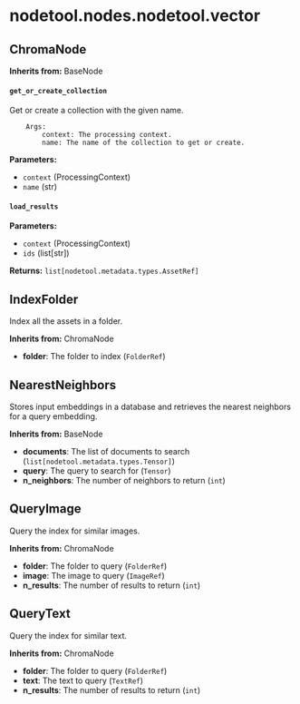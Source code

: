 # nodetool.nodes.nodetool.vector

## ChromaNode

**Inherits from:** BaseNode


#### `get_or_create_collection`

Get or create a collection with the given name.

        Args:
            context: The processing context.
            name: The name of the collection to get or create.

**Parameters:**

- `context` (ProcessingContext)
- `name` (str)

#### `load_results`

**Parameters:**

- `context` (ProcessingContext)
- `ids` (list[str])

**Returns:** `list[nodetool.metadata.types.AssetRef]`

## IndexFolder

Index all the assets in a folder.

**Inherits from:** ChromaNode

- **folder**: The folder to index (`FolderRef`)

## NearestNeighbors

Stores input embeddings in a database and retrieves the nearest neighbors for a query embedding.

**Inherits from:** BaseNode

- **documents**: The list of documents to search (`list[nodetool.metadata.types.Tensor]`)
- **query**: The query to search for (`Tensor`)
- **n_neighbors**: The number of neighbors to return (`int`)

## QueryImage

Query the index for similar images.

**Inherits from:** ChromaNode

- **folder**: The folder to query (`FolderRef`)
- **image**: The image to query (`ImageRef`)
- **n_results**: The number of results to return (`int`)

## QueryText

Query the index for similar text.

**Inherits from:** ChromaNode

- **folder**: The folder to query (`FolderRef`)
- **text**: The text to query (`TextRef`)
- **n_results**: The number of results to return (`int`)

